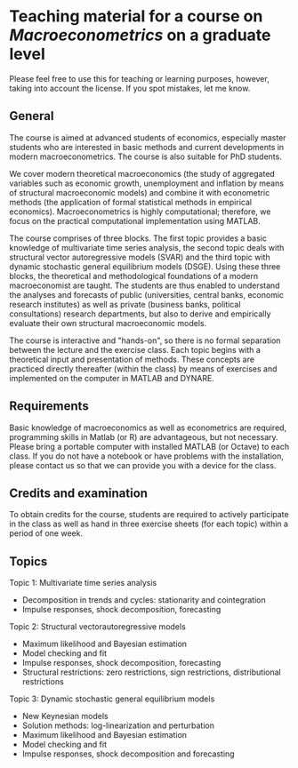 # Teaching material for a course on *Macroeconometrics* on a graduate level
Please feel free to use this for teaching or learning purposes, however, taking into account the license. If you spot mistakes, let me know.

## General
The course is aimed at advanced students of economics, especially master students who are interested in basic methods and current developments in modern macroeconometrics. The course is also suitable for PhD students.

We cover modern theoretical macroeconomics (the study of aggregated variables such as economic growth, unemployment and inflation by means of structural macroeconomic models) and combine it with econometric methods (the application of formal statistical methods in empirical economics). Macroeconometrics is highly computational; therefore, we focus on the practical computational implementation using MATLAB.

The course comprises of three blocks. The first topic provides a basic knowledge of multivariate time series analysis, the second topic deals with structural vector autoregressive models (SVAR) and the third topic with dynamic stochastic general equilibrium models (DSGE). Using these three blocks, the theoretical and methodological foundations of a modern macroeconomist are taught. The students are thus enabled to understand the analyses and forecasts of public (universities, central banks, economic research institutes) as well as private (business banks, political consultations) research departments, but also to derive and empirically evaluate their own structural macroeconomic models.

The course is interactive and "hands-on", so there is no formal separation between the lecture and the exercise class. Each topic begins with a theoretical input and presentation of methods. These concepts are practiced directly thereafter (within the class) by means of exercises and implemented on the computer in MATLAB and DYNARE.

## Requirements
Basic knowledge of macroeconomics as well as econometrics are required, programming skills in Matlab (or R) are advantageous, but not necessary. Please bring a portable computer with installed MATLAB (or Octave) to each class. If you do not have a notebook or have problems with the installation, please contact us so that we can provide you with a device for the class.

## Credits and examination
To obtain credits for the course, students are required to actively participate in the class as well as hand in three exercise sheets (for each topic) within a period of one week.

## Topics

Topic 1: Multivariate time series analysis
- Decomposition in trends and cycles: stationarity and cointegration
- Impulse responses, shock decomposition, forecasting

Topic 2: Structural vectorautoregressive models
- Maximum likelihood and Bayesian estimation
- Model checking and fit
- Impulse responses, shock decomposition, forecasting
- Structural restrictions: zero restrictions, sign restrictions, distributional restrictions

Topic 3: Dynamic stochastic general equilibrium models
- New Keynesian models
- Solution methods: log-linearization and perturbation
- Maximum likelihood and Bayesian estimation
- Model checking and fit
- Impulse responses, shock decomposition and forecasting
